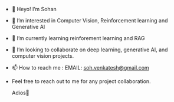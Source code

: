- 👋 Heyo! I’m Sohan
- 👀 I’m interested in Computer Vision, Reinforcement learning and Generative AI
- 🌱 I’m currently learning reinforement learning and RAG
- 💞️ I’m looking to collaborate on deep learning, generative AI, and computer vision projects.
- 📫 How to reach me : EMAIL: soh.venkatesh@gmail.com 
- Feel free to reach out to me for any project collaboration.
  
  Adios👋

<!---
sohv/sohv is a ✨ special ✨ repository because its `README.md` (this file) appears on your GitHub profile.
You can click the Preview link to take a look at your changes.
--->
